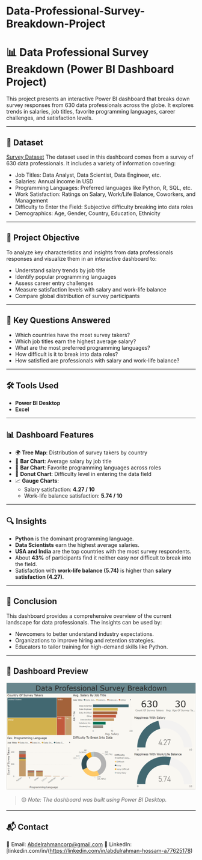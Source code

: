 # Data-Professional-Survey-Breakdown-Project
# 📊 Data Professional Survey Breakdown (Power BI Dashboard Project)

This project presents an interactive Power BI dashboard that breaks down survey responses from 630 data professionals across the globe. It explores trends in salaries, job titles, favorite programming languages, career challenges, and satisfaction levels.

---

## 📁 Dataset
<a href="https://github.com/AbdelrahmanTheAnalyst/Data-Professional-Survey-Breakdown-Project/blob/main/Dataset.xlsx"> Survey Dataset</a>
The dataset used in this dashboard comes from a survey of 630 data professionals. 
It includes a variety of information covering:

- Job Titles: Data Analyst, Data Scientist, Data Engineer, etc.
- Salaries: Annual income in USD
- Programming Languages: Preferred languages like Python, R, SQL, etc.
- Work Satisfaction: Ratings on Salary, Work/Life Balance, Coworkers, and Management
- Difficulty to Enter the Field: Subjective difficulty breaking into data roles
- Demographics: Age, Gender, Country, Education, Ethnicity

---

## 🎯 Project Objective

To analyze key characteristics and insights from data professionals responses and visualize them in an interactive dashboard to:

- Understand salary trends by job title
- Identify popular programming languages
- Assess career entry challenges
- Measure satisfaction levels with salary and work-life balance
- Compare global distribution of survey participants

---

## 📌 Key Questions Answered

- Which countries have the most survey takers?
- Which job titles earn the highest average salary?
- What are the most preferred programming languages?
- How difficult is it to break into data roles?
- How satisfied are professionals with salary and work-life balance?

---

## 🛠️ Tools Used

- **Power BI Desktop**
- **Excel** 

---

## 📊 Dashboard Features

- 🌍 **Tree Map**: Distribution of survey takers by country
- 💼 **Bar Chart**: Average salary by job title
- 🐍 **Bar Chart**: Favorite programming languages across roles
- 🍩 **Donut Chart**: Difficulty level in entering the data field
- 📈 **Gauge Charts**:
  - Salary satisfaction: **4.27 / 10**
  - Work-life balance satisfaction: **5.74 / 10**

---

## 🔍 Insights

- **Python** is the dominant programming language.
- **Data Scientists** earn the highest average salaries.
- **USA and India** are the top countries with the most survey respondents.
- About **43%** of participants find it neither easy nor difficult to break into the field.
- Satisfaction with **work-life balance (5.74)** is higher than **salary satisfaction (4.27)**.

---

## 📌 Conclusion

This dashboard provides a comprehensive overview of the current landscape for data professionals. The insights can be used by:
- Newcomers to better understand industry expectations.
- Organizations to improve hiring and retention strategies.
- Educators to tailor training for high-demand skills like Python.

---

## 📸 Dashboard Preview

![Dashboard Screenshot](./Dashboard.png)

> 🟡 *Note: The dashboard was built using Power BI Desktop.*

---

## 📬 Contact

📧 Email: Abdelrahmancorp@gmail.com
🔗 LinkedIn: [linkedin.com/in/(https://linkedin.com/in/abdulrahman-hossam-a77625178)  
